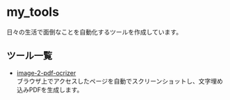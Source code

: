 # my_tools
日々の生活で面倒なことを自動化するツールを作成しています。

## ツール一覧
- [image-2-pdf-ocrizer](./mycode/image-2-pdf-ocrizer/)  
    ブラウザ上でアクセスしたページを自動でスクリーンショットし、文字埋め込みPDFを生成します。